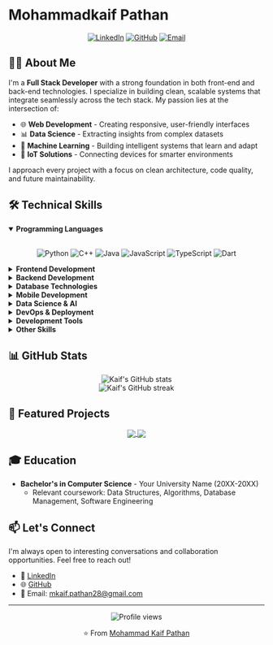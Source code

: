 # Mohammadkaif Pathan

<div align="center">
  
[![LinkedIn](https://img.shields.io/badge/LinkedIn-0077B5?style=for-the-badge&logo=linkedin&logoColor=white)](https://www.linkedin.com/in/mohammadkaif-pathan-abb880261/)
[![GitHub](https://img.shields.io/badge/GitHub-100000?style=for-the-badge&logo=github&logoColor=white)](https://github.com/Kaif-Git28)
[![Email](https://img.shields.io/badge/Email-D14836?style=for-the-badge&logo=gmail&logoColor=white)](mailto:mkaif.pathan28@gmail.com)

</div>

## 👨‍💻 About Me

I'm a **Full Stack Developer** with a strong foundation in both front-end and back-end technologies. I specialize in building clean, scalable systems that integrate seamlessly across the tech stack. My passion lies at the intersection of:

- 🌐 **Web Development** - Creating responsive, user-friendly interfaces
- 📊 **Data Science** - Extracting insights from complex datasets
- 🤖 **Machine Learning** - Building intelligent systems that learn and adapt
- 📱 **IoT Solutions** - Connecting devices for smarter environments

I approach every project with a focus on clean architecture, code quality, and future maintainability.

## 🛠️ Technical Skills

<details open>
<summary><b>Programming Languages</b></summary>
<br>
<div align="center">
  
![Python](https://img.shields.io/badge/Python-3776AB?style=for-the-badge&logo=python&logoColor=white)
![C++](https://img.shields.io/badge/C++-00599C?style=for-the-badge&logo=cplusplus&logoColor=white)
![Java](https://img.shields.io/badge/Java-ED8B00?style=for-the-badge&logo=java&logoColor=white)
![JavaScript](https://img.shields.io/badge/JavaScript-F7DF1E?style=for-the-badge&logo=javascript&logoColor=black)
![TypeScript](https://img.shields.io/badge/TypeScript-007ACC?style=for-the-badge&logo=typescript&logoColor=white)
![Dart](https://img.shields.io/badge/Dart-0175C2?style=for-the-badge&logo=dart&logoColor=white)

</div>
</details>

<details>
<summary><b>Frontend Development</b></summary>
<br>
<div align="center">
  
![HTML5](https://img.shields.io/badge/HTML5-E34F26?style=for-the-badge&logo=html5&logoColor=white)
![CSS3](https://img.shields.io/badge/CSS3-1572B6?style=for-the-badge&logo=css3&logoColor=white)
![React](https://img.shields.io/badge/React-20232A?style=for-the-badge&logo=react&logoColor=61DAFB)
![Bootstrap](https://img.shields.io/badge/Bootstrap-563D7C?style=for-the-badge&logo=bootstrap&logoColor=white)
![jQuery](https://img.shields.io/badge/jQuery-0769AD?style=for-the-badge&logo=jquery&logoColor=white)
![Tailwind CSS](https://img.shields.io/badge/Tailwind_CSS-38B2AC?style=for-the-badge&logo=tailwind-css&logoColor=white)

</div>
</details>

<details>
<summary><b>Backend Development</b></summary>
<br>
<div align="center">
  
![Node.js](https://img.shields.io/badge/Node.js-339933?style=for-the-badge&logo=nodedotjs&logoColor=white)
![Express.js](https://img.shields.io/badge/Express.js-000000?style=for-the-badge&logo=express&logoColor=white)
![Flask](https://img.shields.io/badge/Flask-000000?style=for-the-badge&logo=flask&logoColor=white)
![Ruby](https://img.shields.io/badge/Ruby-CC342D?style=for-the-badge&logo=ruby&logoColor=white)
![Django](https://img.shields.io/badge/Django-092E20?style=for-the-badge&logo=django&logoColor=white)

</div>
</details>

<details>
<summary><b>Database Technologies</b></summary>
<br>
<div align="center">
  
![MongoDB](https://img.shields.io/badge/MongoDB-4EA94B?style=for-the-badge&logo=mongodb&logoColor=white)
![MySQL](https://img.shields.io/badge/MySQL-005C84?style=for-the-badge&logo=mysql&logoColor=white)
![PostgreSQL](https://img.shields.io/badge/PostgreSQL-316192?style=for-the-badge&logo=postgresql&logoColor=white)
![Redis](https://img.shields.io/badge/Redis-DC382D?style=for-the-badge&logo=redis&logoColor=white)
![Firebase](https://img.shields.io/badge/Firebase-FFCA28?style=for-the-badge&logo=firebase&logoColor=black)

</div>
</details>

<details>
<summary><b>Mobile Development</b></summary>
<br>
<div align="center">
  
![Flutter](https://img.shields.io/badge/Flutter-02569B?style=for-the-badge&logo=flutter&logoColor=white)
![Kotlin](https://img.shields.io/badge/Kotlin-0095D5?style=for-the-badge&logo=kotlin&logoColor=white)
![Android](https://img.shields.io/badge/Android-3DDC84?style=for-the-badge&logo=android&logoColor=white)

</div>
</details>

<details>
<summary><b>Data Science & AI</b></summary>
<br>
<div align="center">
  
![TensorFlow](https://img.shields.io/badge/TensorFlow-FF6F00?style=for-the-badge&logo=tensorflow&logoColor=white)
![Pandas](https://img.shields.io/badge/Pandas-150458?style=for-the-badge&logo=pandas&logoColor=white)
![NumPy](https://img.shields.io/badge/NumPy-013243?style=for-the-badge&logo=numpy&logoColor=white)
![MATLAB](https://img.shields.io/badge/MATLAB-0076A8?style=for-the-badge&logo=mathworks&logoColor=white)
![scikit-learn](https://img.shields.io/badge/scikit--learn-F7931E?style=for-the-badge&logo=scikit-learn&logoColor=white)

</div>
</details>

<details>
<summary><b>DevOps & Deployment</b></summary>
<br>
<div align="center">
  
![Docker](https://img.shields.io/badge/Docker-2496ED?style=for-the-badge&logo=docker&logoColor=white)
![Git](https://img.shields.io/badge/Git-F05032?style=for-the-badge&logo=git&logoColor=white)
![Heroku](https://img.shields.io/badge/Heroku-430098?style=for-the-badge&logo=heroku&logoColor=white)
![AWS](https://img.shields.io/badge/AWS-232F3E?style=for-the-badge&logo=amazon-aws&logoColor=white)
![GitHub Actions](https://img.shields.io/badge/GitHub_Actions-2088FF?style=for-the-badge&logo=github-actions&logoColor=white)

</div>
</details>

<details>
<summary><b>Development Tools</b></summary>
<br>
<div align="center">
  
![VS Code](https://img.shields.io/badge/VS_Code-007ACC?style=for-the-badge&logo=visual-studio-code&logoColor=white)
![Sublime Text](https://img.shields.io/badge/Sublime_Text-FF9800?style=for-the-badge&logo=sublime-text&logoColor=white)
![Jupyter](https://img.shields.io/badge/Jupyter-F37626?style=for-the-badge&logo=jupyter&logoColor=white)
![PyCharm](https://img.shields.io/badge/PyCharm-000000?style=for-the-badge&logo=pycharm&logoColor=white)
![IntelliJ IDEA](https://img.shields.io/badge/IntelliJ_IDEA-000000?style=for-the-badge&logo=intellij-idea&logoColor=white)
![Android Studio](https://img.shields.io/badge/Android_Studio-3DDC84?style=for-the-badge&logo=android-studio&logoColor=white)

</div>
</details>

<details>
<summary><b>Other Skills</b></summary>
<br>
<div align="center">
  
![Unity](https://img.shields.io/badge/Unity-000000?style=for-the-badge&logo=unity&logoColor=white)
![Bash](https://img.shields.io/badge/Bash-4EAA25?style=for-the-badge&logo=gnu-bash&logoColor=white)
![Vim](https://img.shields.io/badge/Vim-019733?style=for-the-badge&logo=vim&logoColor=white)
![Figma](https://img.shields.io/badge/Figma-F24E1E?style=for-the-badge&logo=figma&logoColor=white)
![Postman](https://img.shields.io/badge/Postman-FF6C37?style=for-the-badge&logo=postman&logoColor=white)

</div>
</details>

## 📊 GitHub Stats

<div align="center">
  <img src="https://github-readme-stats.vercel.app/api?username=Kaif-Git28&show_icons=true&theme=tokyonight" alt="Kaif's GitHub stats" />
</div>

<div align="center">
  <img src="https://github-readme-streak-stats.herokuapp.com/?user=Kaif-Git28&theme=tokyonight" alt="Kaif's GitHub streak" />
</div>

## 🚀 Featured Projects

<div align="center">

<!-- Project 1 -->
<a href="https://github.com/Kaif-Git28">
  <img align="center" src="https://github-readme-stats.vercel.app/api/pin/?username=Kaif-Git28&repo=YourRepoName1&theme=tokyonight" />
</a>

<!-- Project 2 -->
<a href="https://github.com/Kaif-Git28">
  <img align="center" src="https://github-readme-stats.vercel.app/api/pin/?username=Kaif-Git28&repo=YourRepoName2&theme=tokyonight" />
</a>

</div>

## 🎓 Education

- **Bachelor's in Computer Science** - Your University Name (20XX-20XX)
  - Relevant coursework: Data Structures, Algorithms, Database Management, Software Engineering

## 📫 Let's Connect

I'm always open to interesting conversations and collaboration opportunities. Feel free to reach out!

- 💼 [LinkedIn](https://www.linkedin.com/in/mohammadkaif-pathan-abb880261/)
- 🌐 [GitHub](https://github.com/Kaif-Git28)
- 📧 Email: mkaif.pathan28@gmail.com

---

<div align="center">
  <img src="https://komarev.com/ghpvc/?username=Kaif-Git28&color=brightgreen" alt="Profile views" />
  
  <p>⭐️ From <a href="https://github.com/Kaif-Git28">Mohammad Kaif Pathan</a></p>
</div>
